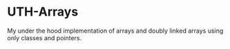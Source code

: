# UTH-Arrays
My under the hood implementation of arrays and doubly linked arrays using only classes and pointers.

